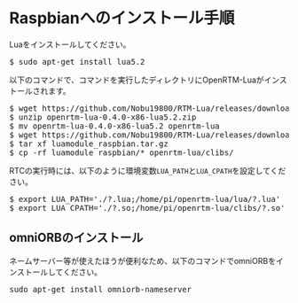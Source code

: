 # Raspbianへのインストール手順

Luaをインストールしてください。

<pre>
$ sudo apt-get install lua5.2
</pre>

以下のコマンドで、コマンドを実行したディレクトリにOpenRTM-Luaがインストールされます。

<pre>
$ wget https://github.com/Nobu19800/RTM-Lua/releases/download/v0.4.0/openrtm-lua-0.4.0-x86-lua5.2.zip
$ unzip openrtm-lua-0.4.0-x86-lua5.2.zip
$ mv openrtm-lua-0.4.0-x86-lua5.2 openrtm-lua
$ wget https://github.com/Nobu19800/RTM-Lua/releases/download/v0.3.1/luamodule_raspbian.tar.gz
$ tar xf luamodule_raspbian.tar.gz
$ cp -rf luamodule_raspbian/* openrtm-lua/clibs/
</pre>


RTCの実行時には、以下のように環境変数`LUA_PATH`と`LUA_CPATH`を設定してください。

<pre>
$ export LUA_PATH='./?.lua;/home/pi/openrtm-lua/lua/?.lua'
$ export LUA_CPATH='./?.so;/home/pi/openrtm-lua/clibs/?.so'
</pre>


## omniORBのインストール
ネームサーバー等が使えたほうが便利なため、以下のコマンドでomniORBをインストールしてください。

<pre>
sudo apt-get install omniorb-nameserver
</pre>
